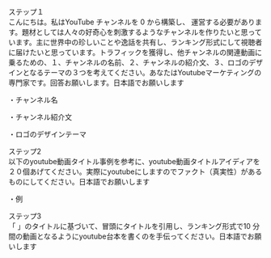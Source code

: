 ステップ１  
こんにちは。私はYouTube チャンネルを 0 から構築し、 運営する必要があります。題材としては人々の好奇心を刺激するようなチャンネルを作りたいと思っています。主に世界中の珍しいことや逸話を共有し、ランキング形式にして視聴者に届けたいと思っています。トラフィックを獲得し、他チャンネルの関連動画に乗るための、１、チャンネルの名前、２、チャンネルの紹介文、３、ロゴのデザインとなるテーマの３つを考えてください。あなたはYoutubeマーケティングの専門家です。回答お願いします。日本語でお願いします

・チャンネル名

・チャンネル紹介文

・ロゴのデザインテーマ

ステップ2  
以下のyoutube動画タイトル事例を参考に、youtube動画タイトルアイディアを２０個あげてください。実際にyoutubeにしますのでファクト（真実性）があるものにしてください。日本語でお願いします

・例

ステップ3  
「 」のタイトルに基づいて、冒頭にタイトルを引用し、ランキング形式で10 分間の動画となるようにyoutube台本を書くのを手伝ってください。日本語でお願いします
